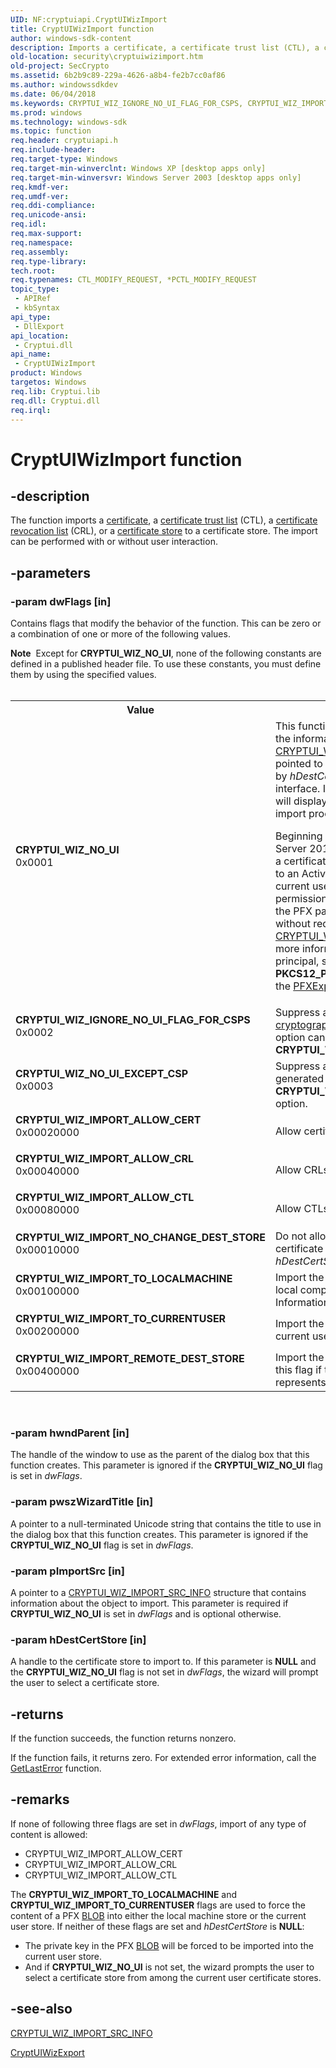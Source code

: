 ```yaml
---
UID: NF:cryptuiapi.CryptUIWizImport
title: CryptUIWizImport function
author: windows-sdk-content
description: Imports a certificate, a certificate trust list (CTL), a certificate revocation list (CRL), or a certificate store to a certificate store.
old-location: security\cryptuiwizimport.htm
old-project: SecCrypto
ms.assetid: 6b2b9c89-229a-4626-a8b4-fe2b7cc0af86
ms.author: windowssdkdev
ms.date: 06/04/2018
ms.keywords: CRYPTUI_WIZ_IGNORE_NO_UI_FLAG_FOR_CSPS, CRYPTUI_WIZ_IMPORT_ALLOW_CERT, CRYPTUI_WIZ_IMPORT_ALLOW_CRL, CRYPTUI_WIZ_IMPORT_ALLOW_CTL, CRYPTUI_WIZ_IMPORT_NO_CHANGE_DEST_STORE, CRYPTUI_WIZ_IMPORT_REMOTE_DEST_STORE, CRYPTUI_WIZ_IMPORT_TO_CURRENTUSER, CRYPTUI_WIZ_IMPORT_TO_LOCALMACHINE, CRYPTUI_WIZ_NO_UI, CRYPTUI_WIZ_NO_UI_EXCEPT_CSP, CryptUIWizImport, CryptUIWizImport function [Security], cryptuiapi/CryptUIWizImport, security.cryptuiwizimport
ms.prod: windows
ms.technology: windows-sdk
ms.topic: function
req.header: cryptuiapi.h
req.include-header: 
req.target-type: Windows
req.target-min-winverclnt: Windows XP [desktop apps only]
req.target-min-winversvr: Windows Server 2003 [desktop apps only]
req.kmdf-ver: 
req.umdf-ver: 
req.ddi-compliance: 
req.unicode-ansi: 
req.idl: 
req.max-support: 
req.namespace: 
req.assembly: 
req.type-library: 
tech.root: 
req.typenames: CTL_MODIFY_REQUEST, *PCTL_MODIFY_REQUEST
topic_type:
 - APIRef
 - kbSyntax
api_type:
 - DllExport
api_location:
 - Cryptui.dll
api_name:
 - CryptUIWizImport
product: Windows
targetos: Windows
req.lib: Cryptui.lib
req.dll: Cryptui.dll
req.irql: 
---
```


# CryptUIWizImport function


## -description


The  function imports a <a href="https://msdn.microsoft.com/db46def4-bfdc-4801-a57d-d568e94a2dbb">certificate</a>, a <a href="https://msdn.microsoft.com/db46def4-bfdc-4801-a57d-d568e94a2dbb">certificate trust list</a> (CTL), a <a href="https://msdn.microsoft.com/db46def4-bfdc-4801-a57d-d568e94a2dbb">certificate revocation list</a> (CRL), or a <a href="https://msdn.microsoft.com/db46def4-bfdc-4801-a57d-d568e94a2dbb">certificate store</a> to a certificate store. The import can be performed with or without user interaction.


## -parameters




### -param dwFlags [in]

 Contains flags that modify the behavior of the function. This can be zero or a combination of one or more of the following values.

<div class="alert"><b>Note</b>  Except for <b>CRYPTUI_WIZ_NO_UI</b>, none of the following constants are defined in a published header file. To use these constants, you must define them by using the specified values.</div>
<div> </div>
<table>
<tr>
<th>Value</th>
<th>Meaning</th>
</tr>
<tr>
<td width="40%"><a id="CRYPTUI_WIZ_NO_UI"></a><a id="cryptui_wiz_no_ui"></a><dl>
<dt><b>CRYPTUI_WIZ_NO_UI</b></dt>
<dt>0x0001</dt>
</dl>
</td>
<td width="60%">
This function will perform the import based on the information in the <a href="https://msdn.microsoft.com/17d932e3-05ea-4ed0-9f88-fbb674b6b070">CRYPTUI_WIZ_IMPORT_SRC_INFO</a> structure pointed to by <i>pImportSrc</i> into the store specified by <i>hDestCertStore</i> without displaying any user interface. If this flag is not specified, this function will display a wizard to guide the user through the import process.

Beginning with Windows 8 and Windows Server 2012, if you set this flag and are importing a certificate from a PFX BLOB that was protected to an Active Directory (AD) principal, and the current user, as part of that principal, has permission to decrypt the password embedded in the PFX packet, the importation will succeed without requiring that a password be set in the <a href="https://msdn.microsoft.com/17d932e3-05ea-4ed0-9f88-fbb674b6b070">CRYPTUI_WIZ_IMPORT_SRC_INFO</a> structure. For more information about protecting PFX to an AD principal, see the <i>pvPara</i> parameter and the <b>PKCS12_PROTECT_TO_DOMAIN_SIDS</b> flag of the <a href="https://msdn.microsoft.com/e8bd54b1-946f-4c65-8a86-96f0dbec07ff">PFXExportCertStoreEx</a> function.

</td>
</tr>
<tr>
<td width="40%"><a id="CRYPTUI_WIZ_IGNORE_NO_UI_FLAG_FOR_CSPS"></a><a id="cryptui_wiz_ignore_no_ui_flag_for_csps"></a><dl>
<dt><b>CRYPTUI_WIZ_IGNORE_NO_UI_FLAG_FOR_CSPS</b></dt>
<dt>0x0002</dt>
</dl>
</td>
<td width="60%">
Suppress all user interfaces generated by <a href="https://msdn.microsoft.com/db46def4-bfdc-4801-a57d-d568e94a2dbb">cryptographic service providers</a> (CSPs). This option can be overridden by the <b>CRYPTUI_WIZ_NO_UI_EXCEPT_CSP</b> option.

</td>
</tr>
<tr>
<td width="40%"><a id="CRYPTUI_WIZ_NO_UI_EXCEPT_CSP"></a><a id="cryptui_wiz_no_ui_except_csp"></a><dl>
<dt><b>CRYPTUI_WIZ_NO_UI_EXCEPT_CSP</b></dt>
<dt>0x0003</dt>
</dl>
</td>
<td width="60%">
Suppress all user interfaces except those generated by CSPs. This option overrides the <b>CRYPTUI_WIZ_IGNORE_NO_UI_FLAG_FOR_CSPS</b> option.

</td>
</tr>
<tr>
<td width="40%"><a id="CRYPTUI_WIZ_IMPORT_ALLOW_CERT"></a><a id="cryptui_wiz_import_allow_cert"></a><dl>
<dt><b>CRYPTUI_WIZ_IMPORT_ALLOW_CERT</b></dt>
<dt>0x00020000</dt>
</dl>
</td>
<td width="60%">
Allow certificates to be imported.

</td>
</tr>
<tr>
<td width="40%"><a id="CRYPTUI_WIZ_IMPORT_ALLOW_CRL"></a><a id="cryptui_wiz_import_allow_crl"></a><dl>
<dt><b>CRYPTUI_WIZ_IMPORT_ALLOW_CRL</b></dt>
<dt>0x00040000</dt>
</dl>
</td>
<td width="60%">
Allow CRLs to be imported.

</td>
</tr>
<tr>
<td width="40%"><a id="CRYPTUI_WIZ_IMPORT_ALLOW_CTL"></a><a id="cryptui_wiz_import_allow_ctl"></a><dl>
<dt><b>CRYPTUI_WIZ_IMPORT_ALLOW_CTL</b></dt>
<dt>0x00080000</dt>
</dl>
</td>
<td width="60%">
Allow CTLs to be imported.

</td>
</tr>
<tr>
<td width="40%"><a id="CRYPTUI_WIZ_IMPORT_NO_CHANGE_DEST_STORE"></a><a id="cryptui_wiz_import_no_change_dest_store"></a><dl>
<dt><b>CRYPTUI_WIZ_IMPORT_NO_CHANGE_DEST_STORE</b></dt>
<dt>0x00010000</dt>
</dl>
</td>
<td width="60%">
Do not allow the user to change
the destination certificate store represented by the 
<i>hDestCertStore</i> parameter.

</td>
</tr>
<tr>
<td width="40%"><a id="CRYPTUI_WIZ_IMPORT_TO_LOCALMACHINE"></a><a id="cryptui_wiz_import_to_localmachine"></a><dl>
<dt><b>CRYPTUI_WIZ_IMPORT_TO_LOCALMACHINE</b></dt>
<dt>0x00100000</dt>
</dl>
</td>
<td width="60%">
Import the object to the certificate store for the local computer.
This  applies only to Personal Information Exchange (PFX) imports.

</td>
</tr>
<tr>
<td width="40%"><a id="CRYPTUI_WIZ_IMPORT_TO_CURRENTUSER"></a><a id="cryptui_wiz_import_to_currentuser"></a><dl>
<dt><b>CRYPTUI_WIZ_IMPORT_TO_CURRENTUSER</b></dt>
<dt>0x00200000</dt>
</dl>
</td>
<td width="60%">
Import the object to the certificate store for the current user.
This  applies only to PFX imports.

</td>
</tr>
<tr>
<td width="40%"><a id="CRYPTUI_WIZ_IMPORT_REMOTE_DEST_STORE"></a><a id="cryptui_wiz_import_remote_dest_store"></a><dl>
<dt><b>CRYPTUI_WIZ_IMPORT_REMOTE_DEST_STORE</b></dt>
<dt>0x00400000</dt>
</dl>
</td>
<td width="60%">
Import the object to a remote certificate store.  Set this flag if the <i>hDestCertStore</i> parameter represents a remote certificate store.

</td>
</tr>
</table>
 


### -param hwndParent [in]

The handle of the window to use as the parent of the dialog box that  this function creates. This parameter is ignored if the <b>CRYPTUI_WIZ_NO_UI</b> flag is set in <i>dwFlags</i>.


### -param pwszWizardTitle [in]

A pointer to a null-terminated Unicode string that contains the title to use in the dialog box that this function creates. This parameter is ignored if the <b>CRYPTUI_WIZ_NO_UI</b> flag is set in <i>dwFlags</i>.


### -param pImportSrc [in]

A pointer to a <a href="https://msdn.microsoft.com/17d932e3-05ea-4ed0-9f88-fbb674b6b070">CRYPTUI_WIZ_IMPORT_SRC_INFO</a> structure that contains information about the object to import. This parameter is required if <b>CRYPTUI_WIZ_NO_UI</b> is set in <i>dwFlags</i> and is optional otherwise.


### -param hDestCertStore [in]

A handle to the certificate store to import to. If this parameter is <b>NULL</b> and the <b>CRYPTUI_WIZ_NO_UI</b> flag is not set in <i>dwFlags</i>, the wizard will prompt the user to select a certificate store.


## -returns



If the function succeeds, the function returns nonzero.

If the function fails, it returns zero. For extended error information, call 
the <a href="https://msdn.microsoft.com/d852e148-985c-416f-a5a7-27b6914b45d4">GetLastError</a> function.




## -remarks



If none of following three flags are set in <i>dwFlags</i>, import of any type of content is allowed:

<ul>
<li>CRYPTUI_WIZ_IMPORT_ALLOW_CERT</li>
<li>CRYPTUI_WIZ_IMPORT_ALLOW_CRL</li>
<li>CRYPTUI_WIZ_IMPORT_ALLOW_CTL</li>
</ul>
The <b>CRYPTUI_WIZ_IMPORT_TO_LOCALMACHINE</b> and <b>CRYPTUI_WIZ_IMPORT_TO_CURRENTUSER</b>
flags are used to force the content of a PFX <a href="https://msdn.microsoft.com/2e570727-7da0-4e17-bf5d-6fe0e6aef65b">BLOB</a> into either the local machine store or the current user store.
If neither of these flags are set and <i>hDestCertStore</i> is <b>NULL</b>:

<ul>
<li>The private key in the PFX <a href="https://msdn.microsoft.com/2e570727-7da0-4e17-bf5d-6fe0e6aef65b">BLOB</a> will be forced to be imported into the current user store.</li>
<li>And if <b>CRYPTUI_WIZ_NO_UI</b> is not set, the wizard prompts the user to select a certificate 
store from among the current user certificate stores.</li>
</ul>



## -see-also




<a href="https://msdn.microsoft.com/17d932e3-05ea-4ed0-9f88-fbb674b6b070">CRYPTUI_WIZ_IMPORT_SRC_INFO</a>



<a href="https://msdn.microsoft.com/62537d51-c761-4180-b857-58c819ea66aa">CryptUIWizExport</a>
 

 

